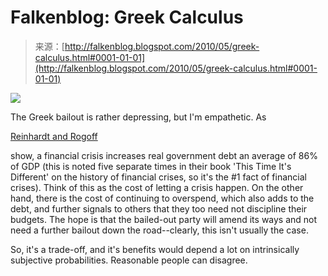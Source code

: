 <!--yml
category: 未分类
date: 2024-05-12 21:33:28
-->

# Falkenblog: Greek Calculus

> 来源：[http://falkenblog.blogspot.com/2010/05/greek-calculus.html#0001-01-01](http://falkenblog.blogspot.com/2010/05/greek-calculus.html#0001-01-01)

[![](img/266125e6d2e60b8053e267442477153c.png)](https://blogger.googleusercontent.com/img/b/R29vZ2xl/AVvXsEilBEg7sQ-Z_-rrpYyOCmpSPC2gaYbXW0bCOv0Mx6AmH_UiKl-CyhAhLzgjp_yOK1Xf-CLyXRA2RTNcZVHePNOQo0FjXATMCPLpFUzVEMoIG_IK_rdfkdQ_ZclxEGso65HxG7IKhQ/s1600/euro1.jpg)

The Greek bailout is rather depressing, but I'm empathetic. As

[Reinhardt and Rogoff](http://falkenblog.blogspot.com/2010/04/reinhart-and-rogoff.html)

show, a financial crisis increases real government debt an average of 86% of GDP (this is noted five separate times in their book 'This Time It's Different' on the history of financial crises, so it's the #1 fact of financial crises). Think of this as the cost of letting a crisis happen. On the other hand, there is the cost of continuing to overspend, which also adds to the debt, and further signals to others that they too need not discipline their budgets. The hope is that the bailed-out party will amend its ways and not need a further bailout down the road--clearly, this isn't usually the case.

So, it's a trade-off, and it's benefits would depend a lot on intrinsically subjective probabilities. Reasonable people can disagree.